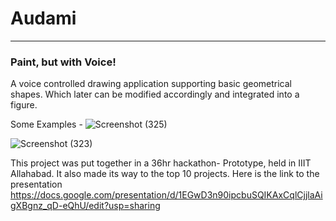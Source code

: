 # Audami

-------------------
### Paint, but with Voice!

A voice controlled drawing application supporting basic geometrical shapes. Which later can be modified accordingly and integrated into a figure. 

Some Examples - 
![Screenshot (325)](https://user-images.githubusercontent.com/36421943/54191710-7b155400-44dc-11e9-91aa-3485bd0a420f.png)


![Screenshot (323)](https://user-images.githubusercontent.com/36421943/54191715-7e104480-44dc-11e9-8db2-5412b7131658.png)

This project was put together in a 36hr hackathon- Prototype, held in IIIT Allahabad. It also made its way to the top 10 projects.
Here is the link to the presentation https://docs.google.com/presentation/d/1EGwD3n90ipcbuSQIKAxCqlCjjlaAigXBgnz_qD-eQhU/edit?usp=sharing

